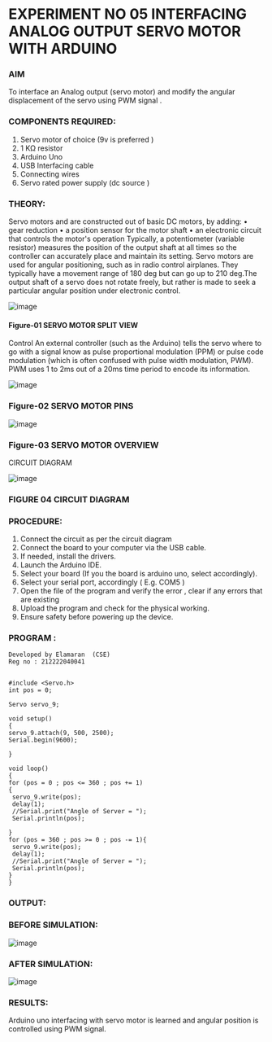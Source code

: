 # EXPERIMENT NO 05 INTERFACING ANALOG OUTPUT SERVO MOTOR WITH ARDUINO

### AIM
To interface an Analog output (servo motor) and modify the angular displacement of the servo using PWM signal .
### COMPONENTS REQUIRED:
1.	Servo motor of choice (9v is preferred )
2.	1 KΩ resistor 
3.	Arduino Uno 
4.	USB Interfacing cable 
5.	Connecting wires 
6.	Servo rated power supply (dc source )


### THEORY:
Servo motors and are constructed out of basic DC motors, by adding:
•	 gear reduction
•	 a position sensor for the motor shaft
•	 an electronic circuit that controls the motor's operation
Typically, a potentiometer (variable resistor) measures the position of the output shaft at all times so the controller can accurately place and maintain its setting.
Servo motors are used for angular positioning, such as in radio control airplanes.  They typically have a movement range of 180 deg but can go up to 210 deg.The output shaft of a servo does not rotate freely, but rather is made to seek a particular angular position under electronic control. 


![image](https://user-images.githubusercontent.com/36288975/163544439-1f477927-fcd4-42f0-9ce4-c863fdbf1210.png)



#### Figure-01 SERVO MOTOR SPLIT VIEW 
Control 
An external controller (such as the Arduino) tells the servo where to go with a signal know as pulse proportional modulation (PPM) or pulse code modulation (which is often confused with pulse width modulation, PWM). PWM uses 1 to 2ms out of a 20ms time period to encode its information.
 
 
 ![image](https://user-images.githubusercontent.com/36288975/163544482-3027136f-7135-4f3d-a23f-8dc2fe04194d.png)

### Figure-02 SERVO MOTOR PINS

 ![image](https://user-images.githubusercontent.com/36288975/163544513-ca497421-e6ba-4f91-871f-5cfba77f22a8.png)


### Figure-03 SERVO MOTOR OVERVIEW 

 


 





CIRCUIT DIAGRAM
 
 
 ![image](https://user-images.githubusercontent.com/36288975/163544618-6eb8a7b5-7f1a-428a-8d9f-fd899b145efb.png)

### FIGURE 04 CIRCUIT DIAGRAM

### PROCEDURE:
1.	Connect the circuit as per the circuit diagram 
2.	Connect the board to your computer via the USB cable.
3.	If needed, install the drivers.
4.	Launch the Arduino IDE.
5.	Select your board (If you the board is arduino uno, select accordingly).
6.	Select your serial port, accordingly ( E.g. COM5 )
7.	Open the file of the program  and verify the error , clear if any errors that are existing 
8.	Upload the program and check for the physical working. 
9.	Ensure safety before powering up the device.


### PROGRAM :
 ```
Developed by Elamaran  (CSE)
Reg no : 212222040041


#include <Servo.h>
int pos = 0;

Servo servo_9;

void setup()
{
servo_9.attach(9, 500, 2500);
Serial.begin(9600);  

}

void loop()
{
for (pos = 0 ; pos <= 360 ; pos += 1)
{
  servo_9.write(pos);
  delay(1);
  //Serial.print("Angle of Server = ");
  Serial.println(pos);    
  
}
for (pos = 360 ; pos >= 0 ; pos -= 1){
  servo_9.write(pos);
  delay(1);
  //Serial.print("Angle of Server = ");
  Serial.println(pos);    
}
}
```
### OUTPUT:

### BEFORE SIMULATION:

![image](https://github.com/Elamaransaveetha/EXPERIMENT-NO--05-INTERFACING-ANALOG-OUTPUT-SERVO-MOTOR-WITH-ARDUINO-/assets/119560403/e920b60a-8a09-42be-aafc-5f8b3bf03077)

### AFTER SIMULATION:

![image](https://github.com/Elamaransaveetha/EXPERIMENT-NO--05-INTERFACING-ANALOG-OUTPUT-SERVO-MOTOR-WITH-ARDUINO-/assets/119560403/f074f93f-5962-45af-83dd-01e684eba0ae)


### RESULTS: 
Arduino uno interfacing with servo motor is learned and angular position is controlled using PWM signal.
